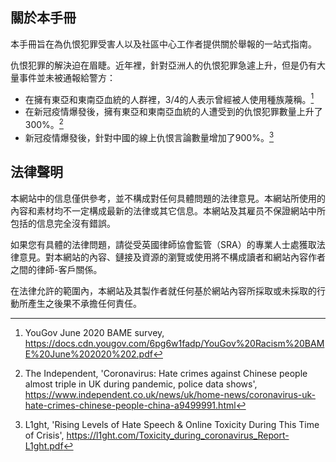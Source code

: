## 關於本手冊

本手冊旨在為仇恨犯罪受害人以及社區中心工作者提供關於舉報的一站式指南。

仇恨犯罪的解決迫在眉睫。近年裡，針對亞洲人的仇恨犯罪急遽上升，但是仍有大量事件並未被通報給警方：

- 在擁有東亞和東南亞血統的人群裡，3/4的人表示曾經被人使用種族蔑稱。[^1]
- 在新冠疫情爆發後，擁有東亞和東南亞血統的人遭受到的仇恨犯罪數量上升了300%。[^2]
- 新冠疫情爆發後，針對中國的線上仇恨言論數量增加了900%。[^3]

## 法律聲明

本網站中的信息僅供參考，並不構成對任何具體問題的法律意見。本網站所使用的內容和素材均不一定構成最新的法律或其它信息。本網站及其雇员不保證網站中所包括的信息完全沒有錯誤。

如果您有具體的法律問題，請從受英國律師協會監管（SRA）的專業人士處獲取法律意見。對本網站的內容、鏈接及資源的瀏覽或使用將不構成讀者和網站內容作者之間的律師-客戶關係。

在法律允許的範圍內，本網站及其製作者就任何基於網站內容所採取或未採取的行動所產生之後果不承擔任何責任。


[^1]: YouGov June 2020 BAME survey, https://docs.cdn.yougov.com/6pg6w1fadp/YouGov%20Racism%20BAME%20June%202020%202.pdf
[^2]: The Independent, 'Coronavirus: Hate crimes against Chinese people almost triple in UK during pandemic, police data shows', https://www.independent.co.uk/news/uk/home-news/coronavirus-uk-hate-crimes-chinese-people-china-a9499991.html
[^3]: L1ght, 'Rising Levels of Hate Speech & Online Toxicity During This Time of Crisis', https://l1ght.com/Toxicity_during_coronavirus_Report-L1ght.pdf
